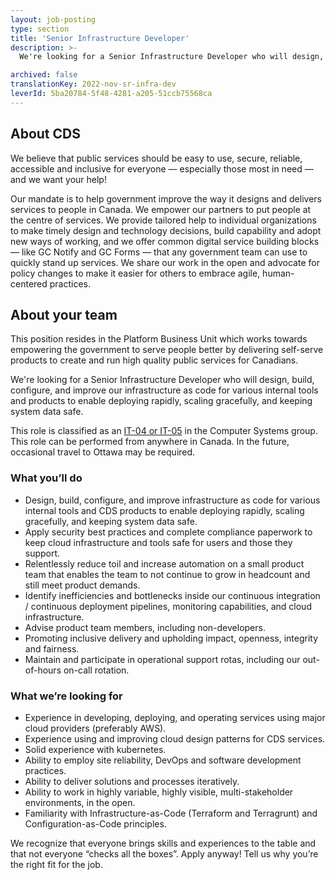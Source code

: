 ```yaml
---
layout: job-posting
type: section
title: 'Senior Infrastructure Developer'
description: >-
  We're looking for a Senior Infrastructure Developer who will design, build, configure, and improve our infrastructure as code for various internal tools and products to enable deploying rapidly, scaling gracefully, and keeping system data safe.This role is classified as an IT-04 or IT-05 in the Computer Systems group. This role can be performed from anywhere in Canada. In the future, occasional travel to Ottawa may be required.

archived: false
translationKey: 2022-nov-sr-infra-dev
leverId: 5ba20784-5f48-4281-a205-51ccb75568ca
---
```


## About CDS 

We believe that public services should be easy to use, secure, reliable, accessible and inclusive for everyone — especially those most in need — and we want your help!

Our mandate is to help government improve the way it designs and delivers services to people in Canada. We empower our partners to put people at the centre of services. We provide tailored help to individual organizations to make timely design and technology decisions, build capability and adopt new ways of working, and we offer common digital service building blocks — like GC Notify and GC Forms — that any government team can use to quickly stand up services. We share our work in the open and advocate for policy changes to make it easier for others to embrace agile, human-centered practices.

## About your team

This position resides in the Platform Business Unit which works towards empowering the government to serve people better by delivering self-serve products to create and run high quality public services for Canadians.

We're looking for a Senior Infrastructure Developer who will design, build, configure, and improve our infrastructure as code for various internal tools and products to enable deploying rapidly, scaling gracefully, and keeping system data safe.

This role is classified as an [IT-04 or IT-05](https://www.tbs-sct.canada.ca/agreements-conventions/view-visualiser-eng.aspx?id=1#toc12259212260/) in the Computer Systems group. This role can be performed from anywhere in Canada. In the future, occasional travel to Ottawa may be required.

### What you’ll do

- Design, build, configure, and improve infrastructure as code for various internal tools and CDS products to enable deploying rapidly, scaling gracefully, and keeping system data safe.
- Apply security best practices and complete compliance paperwork to keep cloud infrastructure and tools safe for users and those they support.
- Relentlessly reduce toil and increase automation on a small product team that enables the team to not continue to grow in headcount and still meet product demands.
- Identify inefficiencies and bottlenecks inside our continuous integration / continuous deployment pipelines, monitoring capabilities, and cloud infrastructure.
- Advise product team members, including non-developers.
- Promoting inclusive delivery and upholding impact, openness, integrity and fairness.
- Maintain and participate in operational support rotas, including our out-of-hours on-call rotation.

### What we’re looking for

- Experience in developing, deploying, and operating services using major cloud providers (preferably AWS).
- Experience using and improving cloud design patterns for CDS services.
- Solid experience with kubernetes.
- Ability to employ site reliability, DevOps and software development practices.
- Ability to deliver solutions and processes iteratively.
- Ability to work in highly variable, highly visible, multi-stakeholder environments, in the open.
- Familiarity with Infrastructure-as-Code (Terraform and Terragrunt) and Configuration-as-Code principles.

We recognize that everyone brings skills and experiences to the table and that not everyone “checks all the boxes”. Apply anyway! Tell us why you’re the right fit for the job.

